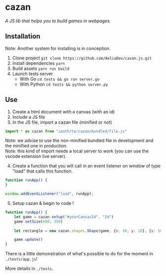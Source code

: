 # cazan
 
*A JS lib that helps you to build games in webpages.*

## Installation 

Note: Another system for installing is in conception.

1) Clone project
``git clone https://github.com/AeliaDev/cazan.js.git``
2) Install dependencies
``yarn``
3) Build assets
``yarn run build``
4) Launch tests server
   - With Go ``cd tests && go run server.go``
   - With Python ``cd tests && python server.py``

## Use

1) Create a html document with a canvas (with an id)
2) Include a JS file
3) In the JS file, import a cazan file (minified or not)
```js
import * as cazan from "/path/to/cazan/bundled/file.js"
```
Note: we advise to use the non-minified bundled file in development and the minified one in production. <br/>
Note: this kind of import needs a local server to work (you can use the vscode extension live server).

4) Create a function that you will call in an event listener on window of type "load" that calls this function.
```js
function runApp() {
}

window.addEventListener("load", runApp);
```
5) Setup cazan & begin to code !
```js
function runApp() {
    let game = cazan.setup("#yourCanvasId", "2d")
    game.setSize(600, 350)
    
    let rectangle = new cazan.shapes.Shape(game, {x: 10, y: 10}, {x: 50, y: 50})

    game.update()
}
```
There is a little demonstration of what's possible to do for the moment in `./tests/app.js`!

More details in `./tests`.
